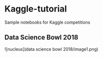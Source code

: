 # Kaggle-tutorial
Sample notebooks for Kaggle competitions

## Data Science Bowl 2018

![nucleus](data science bowl 2018/image1.png)
